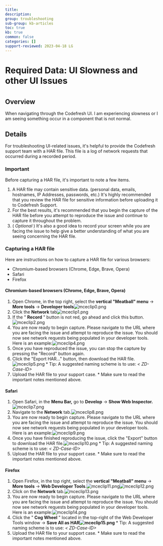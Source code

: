 ```yaml
---
title: 
description: 
group: troubleshooting
sub-group: kb-articles
toc: true
kb: true
common: false
categories: []
support-reviewed: 2023-04-18 LG
---
```


# Required Data: UI Slowness and other UI Issues

#

## Overview

When navigating through the Codefresh UI. I am experiencing slowness or I am
seeing something occur in a component that is not normal.

## Details

For troubleshooting UI-related issues, it's helpful to provide the Codefresh
support team with a HAR file. This file is a log of network requests that
occurred during a recorded period.

### Important

Before capturing a HAR file, it's important to note a few items.

  1. A HAR file may contain sensitive data. (personal data, emails, hostnames, IP Addresses, passwords, etc.) It's highly recommended that you review the HAR file for sensitive information before uploading it to Codefresh Support.
  2. For the best results, it's recommended that you begin the capture of the HAR file before you attempt to reproduce the issue and continue to capture it throughout the problem.
  3. ( _Optional_ ) It's also a good idea to record your screen while you are facing the issue to help give a better understanding of what you are seeing concerning the HAR file.

### Capturing a HAR file

Here are instructions on how to capture a HAR file for various browsers:

  * Chromium-based browsers (Chrome, Edge, Brave, Opera)
  * Safari
  * Firefox

#### **Chromium-based browsers (Chrome, Edge, Brave, Opera)**

  1. Open Chrome, in the top right, select the **vertical "Meatball" menu** -> **More tools** -> **Developer tools**![mceclip0.png](https://support.codefresh.io/hc/article_attachments/6465768173724)
  2. Click the **Network** tab![mceclip1.png](https://support.codefresh.io/hc/article_attachments/6465857616924)
  3. If the " **Record** " button is not red, go ahead and click this button.![mceclip2.png](https://support.codefresh.io/hc/article_attachments/6465865350172)
  4. You are now ready to begin capture. Please navigate to the URL where you are facing the issue and attempt to reproduce the issue. You should now see network requests being populated in your developer tools. Here is an example:![mceclip4.png](https://support.codefresh.io/hc/article_attachments/6465903029532)
  5. Once you have reproduced the issue, you can stop the capture by pressing the "Record" button again.
  6. Click the "Export HAR..." button, then download the HAR file.![mceclip5.png](https://support.codefresh.io/hc/article_attachments/6465957694364)
    * Tip: A suggested naming scheme is to use: _< ZD-Case-ID>_<YYYY-MM-DD>_<HH-mm-ss>_
  7. Upload the HAR file to your support case. 
    * Make sure to read the important notes mentioned above.

#### **Safari**

  1. Open Safari, in the **Menu Bar,** go to **Develop** -> **Show Web Inspector.** ![mceclip7.png](https://support.codefresh.io/hc/article_attachments/6466042897692)
  2. Navigate to the **Network** tab.![mceclip8.png](https://support.codefresh.io/hc/article_attachments/6466084248220)
  3. You are now ready to begin capture. Please navigate to the URL where you are facing the issue and attempt to reproduce the issue. You should now see network requests being populated in your developer tools. Here is an example:![mceclip9.png](https://support.codefresh.io/hc/article_attachments/6466086575772)
  4. Once you have finished reproducing the issue, click the "Export" button to download the HAR file.![mceclip10.png](https://support.codefresh.io/hc/article_attachments/6466088141084)
    * Tip: A suggested naming scheme is to use: _< ZD-Case-ID>_<YYYY-MM-DD>_<HH-mm-ss>_
  5. Upload the HAR file to your support case. 
    * Make sure to read the important notes mentioned above.

#### **Firefox**

  1. Open Firefox, in the top right, select the **vertical "Meatball" menu** -> **More tools** -> **Web Developer Tools**.![mceclip11.png](https://support.codefresh.io/hc/article_attachments/6466140745244)![mceclip12.png](https://support.codefresh.io/hc/article_attachments/6466128666524)
  2. Click on the **Network** tab.![mceclip13.png](https://support.codefresh.io/hc/article_attachments/6466182665116)
  3. You are now ready to begin capture. Please navigate to the URL where you are facing the issue and attempt to reproduce the issue. You should now see network requests being populated in your developer tools. Here is an example:![mceclip14.png](https://support.codefresh.io/hc/article_attachments/6466146418076)
  4. Click the " **Cog Wheel** " located in the top-right of the Web Developer Tools window -> **Save All as HAR![mceclip15.png](https://support.codefresh.io/hc/article_attachments/6466186643996)**
    * Tip: A suggested naming scheme is to use: _< ZD-Case-ID>_<YYYY-MM-DD>_<HH-mm-ss>_
  5. Upload the HAR file to your support case. 
    * Make sure to read the important notes mentioned above.

